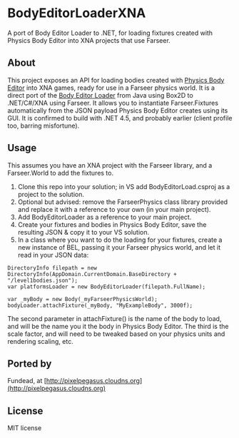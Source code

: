 BodyEditorLoaderXNA
===================

A port of Body Editor Loader to .NET, for loading fixtures created with Physics Body Editor into XNA projects that use Farseer.

About
------

This project exposes an API for loading bodies created with [Physics Body Editor](http://www.aurelienribon.com/blog/projects/physics-body-editor/) into XNA games, ready for use in a Farseer physics world. It is a direct port of the [Body Editor Loader](https://code.google.com/p/box2d-editor/source/browse/loader-libgdx/src/aurelienribon/bodyeditor/BodyEditorLoader.java?r=6a4430d04ece96a2b22dfde528531fa600776519) from Java using Box2D to .NET/C#/XNA using Farseer. It allows you to instantiate Farseer.Fixtures automatically from the JSON payload Physics Body Editor creates using its GUI.
It is confirmed to build with .NET 4.5, and probably earlier (client profile too, barring misfortune).

Usage
------

This assumes you have an XNA project with the Farseer library, and a Farseer.World to add the fixtures to.

1. Clone this repo into your solution; in VS add BodyEditorLoad.csproj as a project to the solution.
2. Optional but advised: remove the FarseerPhysics class library provided and replace it with a reference to your own (in your main project).
3. Add BodyEditorLoader as a reference to your main project.
4. Create your fixtures and bodies in Physics Body Editor, save the resulting JSON & copy it to your VS solution.
5. In a class where you want to do the loading for your fixtures, create a new instance of BEL, passing it your Farseer physics world, and let it read in your JSON data:

```
DirectoryInfo filepath = new DirectoryInfo(AppDomain.CurrentDomain.BaseDirectory + "/level1bodies.json");
var platformsLoader = new BodyEditorLoader(filepath.FullName);
            
var _myBody = new Body(_myFarseerPhysicsWorld);
bodyLoader.attachFixture(_myBody, "MyExampleBody", 3000f);
```

The second parameter in attachFixture() is the name of the body to load, and will be the name you it the body in Physics Body Editor. The third is the scale factor, and will need to be tweaked based on your physics units and rendering scaling, etc.

Ported by
---------

Fundead, at [http://pixelpegasus.cloudns.org](http://pixelpegasus.cloudns.org)

License
--------

MIT license
